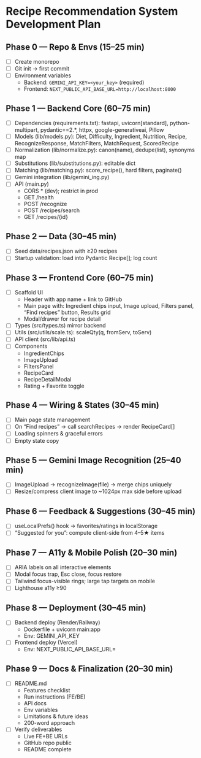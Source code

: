 # Recipe Recommendation System Development Plan

## Phase 0 — Repo & Envs (15–25 min)
- [ ] Create monorepo
- [ ] Git init → first commit
- [ ] Environment variables
  - Backend: `GEMINI_API_KEY=<your_key>` (required)
  - Frontend: `NEXT_PUBLIC_API_BASE_URL=http://localhost:8000`

## Phase 1 — Backend Core (60–75 min)
- [ ] Dependencies (requirements.txt): fastapi, uvicorn[standard], python-multipart, pydantic==2.*, httpx, google-generativeai, Pillow
- [ ] Models (lib/models.py): Diet, Difficulty, Ingredient, Nutrition, Recipe, RecognizeResponse, MatchFilters, MatchRequest, ScoredRecipe
- [ ] Normalization (lib/normalize.py): canon(name), dedupe(list), synonyms map
- [ ] Substitutions (lib/substitutions.py): editable dict
- [ ] Matching (lib/matching.py): score_recipe(), hard filters, paginate()
- [ ] Gemini integration (lib/gemini_ing.py)
- [ ] API (main.py)
  - CORS * (dev); restrict in prod
  - GET /health
  - POST /recognize
  - POST /recipes/search
  - GET /recipes/{id}

## Phase 2 — Data (30–45 min)
- [ ] Seed data/recipes.json with ≥20 recipes
- [ ] Startup validation: load into Pydantic Recipe[]; log count

## Phase 3 — Frontend Core (60–75 min)
- [ ] Scaffold UI
  - Header with app name + link to GitHub
  - Main page with: Ingredient chips input, Image upload, Filters panel, “Find recipes” button, Results grid
  - Modal/drawer for recipe detail
- [ ] Types (src/types.ts) mirror backend
- [ ] Utils (src/utils/scale.ts): scaleQty(q, fromServ, toServ)
- [ ] API client (src/lib/api.ts)
- [ ] Components
  - IngredientChips
  - ImageUpload
  - FiltersPanel
  - RecipeCard
  - RecipeDetailModal
  - Rating + Favorite toggle

## Phase 4 — Wiring & States (30–45 min)
- [ ] Main page state management
- [ ] On “Find recipes” → call searchRecipes → render RecipeCard[]
- [ ] Loading spinners & graceful errors
- [ ] Empty state copy

## Phase 5 — Gemini Image Recognition (25–40 min)
- [ ] ImageUpload → recognizeImage(file) → merge chips uniquely
- [ ] Resize/compress client image to ~1024px max side before upload

## Phase 6 — Feedback & Suggestions (30–45 min)
- [ ] useLocalPrefs() hook → favorites/ratings in localStorage
- [ ] “Suggested for you”: compute client-side from 4–5★ items

## Phase 7 — A11y & Mobile Polish (20–30 min)
- [ ] ARIA labels on all interactive elements
- [ ] Modal focus trap, Esc close, focus restore
- [ ] Tailwind focus-visible rings; large tap targets on mobile
- [ ] Lighthouse a11y ≥90

## Phase 8 — Deployment (30–45 min)
- [ ] Backend deploy (Render/Railway)
  - Dockerfile + uvicorn main:app
  - Env: GEMINI_API_KEY
- [ ] Frontend deploy (Vercel)
  - Env: NEXT_PUBLIC_API_BASE_URL=<backend-public-url>

## Phase 9 — Docs & Finalization (20–30 min)
- [ ] README.md
  - Features checklist
  - Run instructions (FE/BE)
  - API docs
  - Env variables
  - Limitations & future ideas
  - 200-word approach
- [ ] Verify deliverables
  - Live FE+BE URLs
  - GitHub repo public
  - README complete